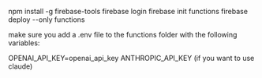 npm install -g firebase-tools
firebase login
firebase init functions
firebase deploy --only functions


make sure you add a .env file to the functions folder with the following variables:

OPENAI_API_KEY=openai_api_key
ANTHROPIC_API_KEY (if you want to use claude)